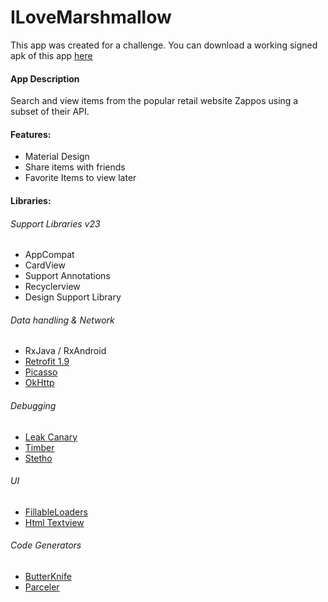 # ILoveMarshmallow

This app was created for a challenge.
You can download a working signed apk of this app [here](https://github.com/fnk0/ILoveMarshmallow/blob/master/app/app-release.apk?raw=true)

#### App Description
Search and view items from the popular retail website Zappos using a subset of their API.

#### Features:
* Material Design
* Share items with friends
* Favorite Items to view later

#### Libraries:

###### Support Libraries v23
* AppCompat
* CardView
* Support Annotations
* Recyclerview
* Design Support Library

###### Data handling & Network
* RxJava / RxAndroid
* [Retrofit 1.9](http://square.github.io/retrofit/)
* [Picasso](http://square.github.io/picasso/)
* [OkHttp](http://square.github.io/okhttp/)

###### Debugging
* [Leak Canary](https://github.com/square/leakcanary)
* [Timber](https://github.com/JakeWharton/timber)
* [Stetho](http://facebook.github.io/stetho/)

###### UI 
* [FillableLoaders](https://github.com/poolqf/FillableLoaders)
* [Html Textview](https://github.com/sufficientlysecure/html-textview)

###### Code Generators
* [ButterKnife](http://jakewharton.github.io/butterknife/)
* [Parceler](https://github.com/johncarl81/parceler)


